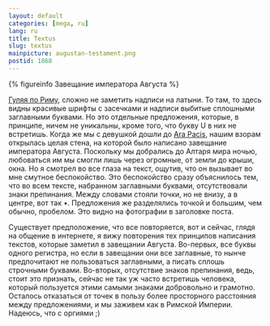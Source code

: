 ```yaml
---
layout: default
categories: [mega, ru]
lang: ru
title: Textus
slug: textus
mainpicture: augustan-testament.png
postid: 1868
---
```




{% figureinfo Завещание императора Августа %}



<a href="/mega/ru/in-rome/">Гуляя по Риму</a>, сложно не заметить надписи на латыни. То там, то здесь видны красивые шрифты с засечками и надписи выбитые сплошными заглавными буквами. Но это отдельные предложения, которые, в принципе, ничем не уникальны, кроме того, что букву U в них не встретишь. Когда же мы с девушкой дошли до <a href="http://en.wikipedia.org/wiki/Ara_Pacis">Ara Pacis</a>, нашим взорам открылась целая стена, на которой было написано завещание императора Августа. Поскольку мы добрались до Алтаря мира ночью, любоваться им мы смогли лишь через огромные, от земли до крыши, окна. Но я смотрел во все глаза на текст, ощутив, что он вызывает во мне смутное беспокойство. Это беспокойство сразу объяснилось тем, что во всем тексте, набранном заглавными буквами, отсутствовали знаки препинания. Между словами стояли точки, но не внизу, а в центре, вот так •. Предложения же разделялись точкой и большим, чем обычно, пробелом. Это видно на фотографии в заголовке поста.

Существует предположение, что все повторяется, вот и сейчас, глядя на общение в интернете, я вижу повторения тех принципов написания текстов, которые заметил в завещании Августа. Во-первых, все буквы одного регистра, но если в завещании они все заглавные, то нынче предпочитают не пользоваться заглавными, а писать сплошь строчными буквами. Во-вторых, отсутствие знаков препинания, ведь, стоит это признать, сейчас не так уж часто встретишь человека, который пользуется этими самыми знаками добровольно и грамотно. Осталось отказаться от точек в пользу более просторного расстояния между предложениями, и мы заживем как в Римской Империи. Надеюсь, что с оргиями ;)